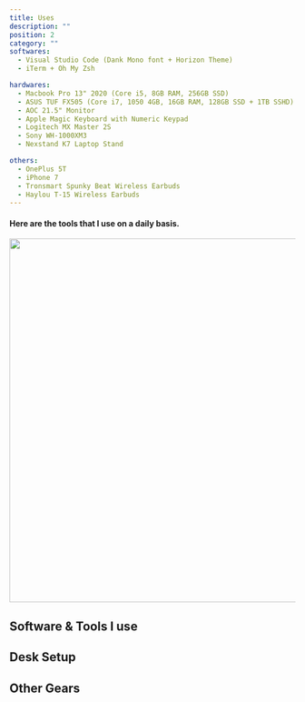 ```yaml
---
title: Uses
description: ""
position: 2
category: ""
softwares:
  - Visual Studio Code (Dank Mono font + Horizon Theme)
  - iTerm + Oh My Zsh 

hardwares:
  - Macbook Pro 13" 2020 (Core i5, 8GB RAM, 256GB SSD)
  - ASUS TUF FX505 (Core i7, 1050 4GB, 16GB RAM, 128GB SSD + 1TB SSHD)
  - AOC 21.5" Monitor
  - Apple Magic Keyboard with Numeric Keypad
  - Logitech MX Master 2S
  - Sony WH-1000XM3
  - Nexstand K7 Laptop Stand

others:
  - OnePlus 5T
  - iPhone 7
  - Tronsmart Spunky Beat Wireless Earbuds
  - Haylou T-15 Wireless Earbuds
---
```


#### Here are the tools that I use on a daily basis.

<img src="/wfm-setup.jpg"   width="1280" height="640" alt=""/>

<!-- <img src="/preview.png" class="light-img" width="1280" height="640" alt=""/>
<img src="/preview-dark.png" class="dark-img" width="1280" height="640" alt=""/> -->

<!-- [Module]() for [NuxtJS](https://nuxtjs.org). -->

<!-- <alert type="success">

Your documentation has been created successfully!

</alert> -->

## Software & Tools I use

<list :items="softwares"></list>

## Desk Setup

<list :items="hardwares"></list>

## Other Gears

<list :items="others"></list>
